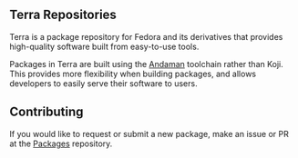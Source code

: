 ## Terra Repositories

Terra is a package repository for Fedora and its derivatives that provides high-quality software built from easy-to-use tools.

Packages in Terra are built using the [Andaman](https://github.com/FyraLabs/anda) toolchain rather than Koji. This provides more flexibility when building packages, and allows
developers to easily serve their software to users.

## Contributing
If you would like to request or submit a new package, make an issue or PR at the [Packages](https://github.com/terrapkg/packages) repository.


<!--

**Here are some ideas to get you started:**

🙋‍♀️ A short introduction - what is your organization all about?
🌈 Contribution guidelines - how can the community get involved?
👩‍💻 Useful resources - where can the community find your docs? Is there anything else the community should know?
🍿 Fun facts - what does your team eat for breakfast?
🧙 Remember, you can do mighty things with the power of [Markdown](https://docs.github.com/github/writing-on-github/getting-started-with-writing-and-formatting-on-github/basic-writing-and-formatting-syntax)
-->
